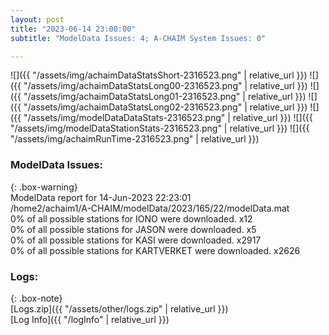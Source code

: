 ```yaml
---
layout: post
title: "2023-06-14 23:00:00"
subtitle: "ModelData Issues: 4; A-CHAIM System Issues: 0"

---
```


![]({{ "/assets/img/achaimDataStatsShort-2316523.png" | relative_url }})
![]({{ "/assets/img/achaimDataStatsLong00-2316523.png" | relative_url }})
![]({{ "/assets/img/achaimDataStatsLong01-2316523.png" | relative_url }})
![]({{ "/assets/img/achaimDataStatsLong02-2316523.png" | relative_url }})
![]({{ "/assets/img/modelDataDataStats-2316523.png" | relative_url }})
![]({{ "/assets/img/modelDataStationStats-2316523.png" | relative_url }})
![]({{ "/assets/img/achaimRunTime-2316523.png" | relative_url }})


### ModelData Issues:  
  
{: .box-warning}  
 ModelData report for 14-Jun-2023 22:23:01   
 /home2/achaim1/A-CHAIM/modelData/2023/165/22/modelData.mat   
 0% of all possible stations for IONO were downloaded. x12   
 0% of all possible stations for JASON were downloaded. x5   
 0% of all possible stations for KASI were downloaded. x2917   
 0% of all possible stations for KARTVERKET were downloaded. x2626   
  


### Logs:  
  
{: .box-note}  
[Logs.zip]({{ "/assets/other/logs.zip" | relative_url }})  
[Log Info]({{ "/logInfo" | relative_url }})  
